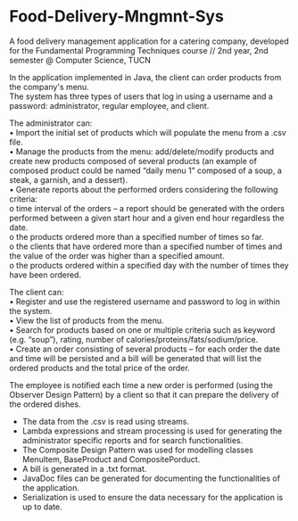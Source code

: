 # Food-Delivery-Mngmnt-Sys
A food delivery management application for a catering company, developed for the Fundamental Programming Techniques course // 2nd year, 2nd semester @ Computer Science, TUCN

In the application implemented in Java, the client can order products from the company's menu. <br>
The system has three types of users that log in using a username and a password: administrator, regular employee, and client. <br>

The administrator can: <br>
• Import the initial set of products which will populate the menu from a .csv file. <br>
• Manage the products from the menu: add/delete/modify products and create new products composed of several products (an example of composed product could be named “daily menu 1” composed of a soup, a steak, a garnish, and a dessert). <br>
• Generate reports about the performed orders considering the following criteria: <br>
  o time interval of the orders – a report should be generated with the orders performed between a given start hour and a given end hour regardless the date. <br>
  o the products ordered more than a specified number of times so far. <br>
  o the clients that have ordered more than a specified number of times and the value of the order was higher than a specified amount. <br>
  o the products ordered within a specified day with the number of times they have been ordered. <br>
  
The client can:<br>
• Register and use the registered username and password to log in within the system. <br>
• View the list of products from the menu. <br>
• Search for products based on one or multiple criteria such as keyword (e.g. “soup”), rating, number of calories/proteins/fats/sodium/price. <br>
• Create an order consisting of several products – for each order the date and time will be persisted and a bill will be generated that will list the ordered products and the total price of the order. <br>

The employee is notified each time a new order is performed (using the Observer Design Pattern) by a client so that it can prepare the delivery of the ordered dishes.<br>

- The data from the .csv is read using streams.<br>
- Lambda expressions and stream processing is used for generating the administrator specific reports and for search functionalities. <br>
- The Composite Design Pattern was used for modelling classes MenuItem, BaseProduct and CompositePorduct. <br>
- A bill is generated in a .txt format. <br>
- JavaDoc files can be generated for documenting the functionalities of the application. <br>
- Serialization is used to ensure the data necessary for the application is up to date. <br>


